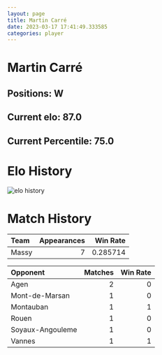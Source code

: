 ```yaml
---  
layout: page  
title: Martin Carré  
date: 2023-03-17 17:41:49.333585  
categories: player  
---
```

# Martin Carré

## Positions: W

## Current elo: 87.0

## Current Percentile: 75.0

# Elo History


![elo history](history_MartinCarré.png)
# Match History


| Team   |   Appearances |   Win Rate |
|:-------|--------------:|-----------:|
| Massy  |             7 |   0.285714 |

| Opponent         |   Matches |   Win Rate |
|:-----------------|----------:|-----------:|
| Agen             |         2 |          0 |
| Mont-de-Marsan   |         1 |          0 |
| Montauban        |         1 |          1 |
| Rouen            |         1 |          0 |
| Soyaux-Angouleme |         1 |          0 |
| Vannes           |         1 |          1 |